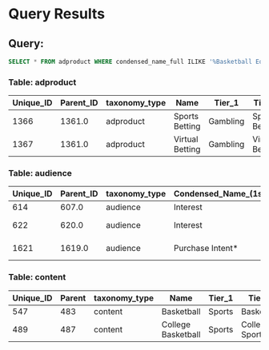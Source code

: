 # Query Results

## Query:
```sql
SELECT * FROM adproduct WHERE condensed_name_full ILIKE '%Basketball Equipment%'; SELECT * FROM audience WHERE condensed_name_full ILIKE '%18-24%' OR condensed_name_full ILIKE '%25-34%' OR condensed_name_full ILIKE '%35-44%' OR condensed_name_full ILIKE '%Basketball%' OR condensed_name_full ILIKE '%Sports Betting%' OR condensed_name_full ILIKE '%Virtual Betting%'; SELECT * FROM content WHERE condensed_name_full ILIKE '%Basketball%' OR condensed_name_full ILIKE '%College Basketball%';
```

### Table: adproduct

| Unique_ID | Parent_ID | taxonomy_type | Name | Tier_1 | Tier_2 | Tier_3 | condensed_name_full |
| --- | --- | --- | --- | --- | --- | --- | --- |
| 1366 | 1361.0 | adproduct | Sports Betting | Gambling | Sports Betting |  | Sports Betting | Gambling | Sports Betting |
| 1367 | 1361.0 | adproduct | Virtual Betting | Gambling | Virtal Betting |  | Virtual Betting | Gambling | Virtal Betting |

### Table: audience

| Unique_ID | Parent_ID | taxonomy_type | Condensed_Name_(1st,_2nd,_Last_Tier) | Tier_1 | Tier_2 | Tier_3 | Tier_4 | Tier_5 | Tier_6 | Extension_Notes | condensed_name_full |
| --- | --- | --- | --- | --- | --- | --- | --- | --- | --- | --- | --- |
| 614 | 607.0 | audience | Interest | Sports | Basketball | | Interest | Sports | Basketball |  |  |  |  | Interest | Sports | Basketball |  | |
| 622 | 620.0 | audience | Interest | Sports | College Basketball | | Interest | Sports | College Sports | College Basketball |  |  |  | Interest | Sports | College Sports | College Basketball | |
| 1621 | 1619.0 | audience | Purchase Intent* | Sporting Goods | Basketball Equipment | | Purchase Intent* | Sporting Goods | Athletics Equipment | Basketball Equipment |  |  | See *Purchase Intent Classification* Extension | Purchase Intent* | Sporting Goods | Athletics Equipment | Basketball Equipment | |

### Table: content

| Unique_ID | Parent | taxonomy_type | Name | Tier_1 | Tier_2 | Tier_3 | Tier_4 | Extension | Podcast_Genres | CTV_Genres | condensed_name_full |
| --- | --- | --- | --- | --- | --- | --- | --- | --- | --- | --- | --- |
| 547 | 483 | content | Basketball | Sports | Basketball |  |  |  | Basketball |  | Basketball | Sports | Basketball |  |  | Basketball |
| 489 | 487 | content | College Basketball | Sports | College Sports | College Basketball |  |  |  |  | College Basketball | Sports | College Sports | College Basketball |  | |

